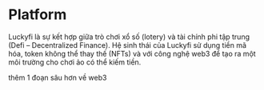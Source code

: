 # Platform

Luckyfi là sự kết hợp giữa trò chơi xổ số (lotery) và tài chính phi tập trung (Defi – Decentralized Finance). Hệ sinh thái của Luckyfi sử dụng tiền mã hóa, token không thể thay thế (NFTs) và với công nghệ web3 để tạo ra một môi trường cho chơi ảo có thể kiếm tiền.

thêm 1 đoạn sâu hơn về web3
